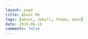 ```yaml
---
layout: page
title: About Me
tags: [about, Jekyll, theme, moon]
date: 2019-06-16
comments: false
---
```

    

